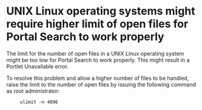 # UNIX Linux operating systems might require higher limit of open files for Portal Search to work properly

The limit for the number of open files in a UNIX Linux operating system might be too low for Portal Search to work properly. This might result in a Portlet Unavailable error.

To resolve this problem and allow a higher number of files to be handled, raise the limit to the number of open files by issuing the following command as root administrator:

```
     ulimit -n 4096
```


